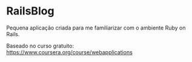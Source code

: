 RailsBlog
=========

Pequena aplicação criada para me familiarizar com o ambiente Ruby on Rails.

Baseado no curso gratuito:
https://www.coursera.org/course/webapplications